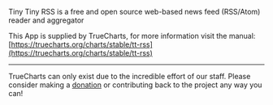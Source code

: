 Tiny Tiny RSS is a free and open source web-based news feed (RSS/Atom) reader and aggregator

This App is supplied by TrueCharts, for more information visit the manual: [https://truecharts.org/charts/stable/tt-rss](https://truecharts.org/charts/stable/tt-rss)

---

TrueCharts can only exist due to the incredible effort of our staff.
Please consider making a [donation](https://truecharts.org/about/sponsor) or contributing back to the project any way you can!
